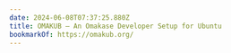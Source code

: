 ```yaml
---
date: 2024-06-08T07:37:25.880Z
title: OMAKUB — An Omakase Developer Setup for Ubuntu
bookmarkOf: https://omakub.org/
---
```

